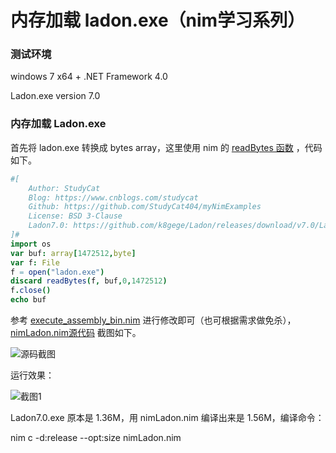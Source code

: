 # 内存加载 ladon.exe（nim学习系列）

### 测试环境

windows 7 x64 + .NET Framework 4.0  

Ladon.exe version 7.0  

### 内存加载 Ladon.exe

首先将 ladon.exe 转换成 bytes array，这里使用 nim 的 [readBytes 函数](https://nim-lang.org/docs/io.html#readBytes%2CFile%2CopenArray%5B%5D%2CNatural%2CNatural) ，代码如下。  

``` nim
#[
    Author: StudyCat
    Blog: https://www.cnblogs.com/studycat
    Github: https://github.com/StudyCat404/myNimExamples
    License: BSD 3-Clause
    Ladon7.0: https://github.com/k8gege/Ladon/releases/download/v7.0/Ladon7.0.rar
]#
import os
var buf: array[1472512,byte]
var f: File
f = open("ladon.exe")
discard readBytes(f, buf,0,1472512)
f.close()
echo buf
```

参考 [execute_assembly_bin.nim](https://github.com/byt3bl33d3r/OffensiveNim/blob/master/src/execute_assembly_bin.nim) 进行修改即可（也可根据需求做免杀），[nimLadon.nim源代码](https://github.com/StudyCat404/myNimExamples/blob/main/examples/nimLadon.nim) 截图如下。  

![源码截图](https://files-cdn.cnblogs.com/files/StudyCat/nimLadon2.bmp)

运行效果：  

![截图1](https://files-cdn.cnblogs.com/files/StudyCat/nimLadon1.bmp)

Ladon7.0.exe 原本是 1.36M，用 nimLadon.nim 编译出来是 1.56M，编译命令：  

nim c -d:release --opt:size nimLadon.nim

